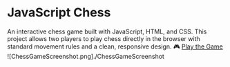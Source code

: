 # JavaScript Chess
An interactive chess game built with JavaScript, HTML, and CSS. 
This project allows two players to play chess directly in the browser with standard movement rules and a clean, responsive design.
🎮 [Play the Game](https://xritchie91.github.io/ChessGame.js/)
![ChessGameScreenshot.png]./ChessGameScreenshot
